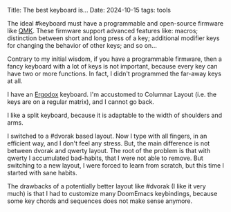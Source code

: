 Title: The best keyboard is...
Date: 2024-10-15
tags: tools

The ideal #keyboard must have a programmable and open-source firmware like [QMK](https://en.wikipedia.org/wiki/QMK). These firmware support advanced features like: macros; distinction between short and long press of a key; additional modifier keys for changing the behavior of other keys; and so on...

Contrary to my initial wisdom, if you have a programmable firmware, then a fancy keyboard with a lot of keys is not important, because every key can have two or more functions. In fact, I didn't programmed the far-away keys at all. 

I have an [Ergodox](https://ergodox-ez.com/) keyboard. I'm accustomed to Columnar Layout (i.e. the keys are on a regular matrix), and I cannot go back.

I like a split keyboard, because it is adaptable to the width of shoulders and arms.

I switched to a #dvorak based layout. Now I type with all fingers, in an efficient way, and I don't feel any stress. But, the main difference is not between dvorak and qwerty layout. The root of the problem is that with qwerty I accumulated bad-habits, that I were not able to remove. But switching to a new layout, I were forced to learn from scratch, but this time I started with sane habits. 

The drawbacks of a potentially better layout like #dvorak (I like it very much) is that I had to customize many DoomEmacs keybindings, because some key chords and sequences does not make sense anymore. 


